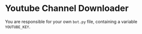 Youtube Channel Downloader
==========================

You are responsible for your own `bot.py` file, containing a variable `YOUTUBE_KEY`.